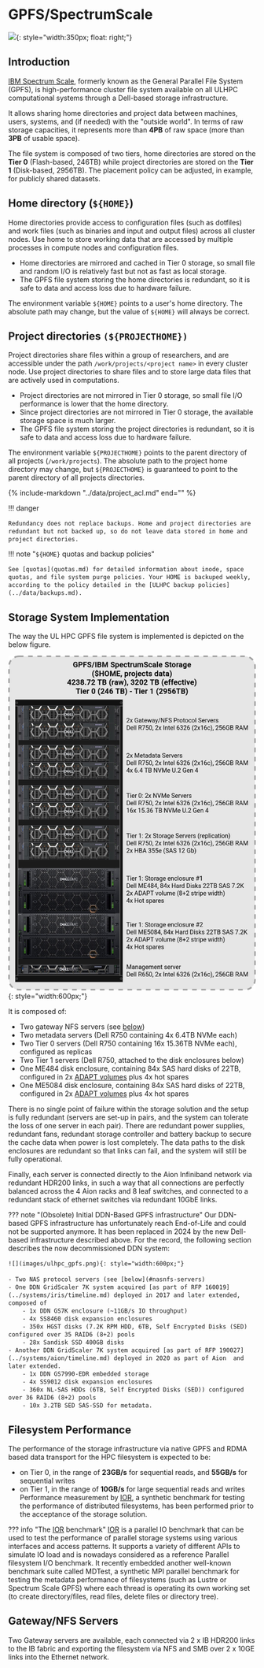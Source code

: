 # GPFS/SpectrumScale

![](../images/plots/plot_piechart_storage_fs.png){: style="width:350px; float: right;"}

## Introduction

[IBM Spectrum Scale](https://www.ibm.com/products/scale-out-file-and-object-storage), formerly known as the General Parallel File System (GPFS), is high-performance cluster file system available on all ULHPC computational systems through a Dell-based storage infrastructure.

It allows sharing home directories and project data between machines, users, systems, and (if needed) with the "outside world". In terms of raw storage capacities, it represents more than **4PB** of raw space (more than **3PB** of usable space).

The file system is composed of two tiers, home directories are stored on the **Tier 0** (Flash-based, 246TB) while project directories are stored on the **Tier 1** (Disk-based, 2956TB). The placement policy can be adjusted, in example, for publicly shared datasets.

## Home directory (`${HOME}`)

<!--home-mount-start-->

Home directories provide access to configuration files (such as dotfiles) and work files (such as binaries and input and output files) across all cluster nodes. Use home to store working data that are accessed by multiple processes in compute nodes and configuration files.

- Home directories are mirrored and cached in Tier 0 storage, so small file and random I/O is relatively fast but not as fast as local storage.
- The GPFS file system storing the home directories is redundant, so it is safe to data and access loss due to hardware failure.

The environment variable `${HOME}` points to a user's home directory. The absolute path may change, but the value of `${HOME}` will always be correct.

<!--home-mount-end-->

## Project directories `(${PROJECTHOME})`

<!--projecthome-mount-start-->

Project directories share files within a group of researchers, and are accessible under the path `/work/projects/<project name>` in every cluster node. Use project directories to share files and to store large data files that are actively used in computations.

- Project directories are not mirrored in Tier 0 storage, so small file I/O performance is lower that the home directory.
- Since project directories are not mirrored in Tier 0 storage, the available storage space is much larger.
- The GPFS file system storing the project directories is redundant, so it is safe to data and access loss due to hardware failure.

The environment variable `${PROJECTHOME}` points to the parent directory of all projects (`/work/projects`). The absolute path to the project home directory may change, but `${PROJECTHOME}` is guaranteed to point to the parent directory of all projects directories.

<!--projecthome-mount-end-->

{%
   include-markdown "../data/project_acl.md"
   end="<!--end-warning-clusterusers-->"
%}

!!! danger

    Redundancy does not replace backups. Home and project directories are redundant but not backed up, so do not leave data stored in home and project directories.

!!! note "`${HOME}` quotas and backup policies"

    See [quotas](quotas.md) for detailed information about inode, space quotas, and file system purge policies. Your HOME is backuped weekly, according to the policy detailed in the [ULHPC backup policies](../data/backups.md).


## Storage System Implementation

The way the UL HPC GPFS file system is implemented is depicted on the below figure.

![](images/ulhpc_gpfs_dell.png){: style="width:600px;"}

It is composed of:

- Two gateway NFS servers (see [below](#gatewaynfs-servers))
- Two metadata servers (Dell R750 containing 4x 6.4TB NVMe each)
- Two Tier 0 servers (Dell R750 containing 16x 15.36TB NVMe each), configured as replicas
- Two Tier 1 servers (Dell R750, attached to the disk enclosures below)
- One ME484 disk enclosure, containing 84x SAS hard disks of 22TB, configured in 2x [ADAPT volumes](https://www.delltechnologies.com/asset/en-gb/products/storage/industry-market/dell-powervault-me5-adapt-software-wp.pdf) plus 4x hot spares
- One ME5084 disk enclosure, containing 84x SAS hard disks of 22TB, configured in 2x [ADAPT volumes](https://www.delltechnologies.com/asset/en-gb/products/storage/industry-market/dell-powervault-me5-adapt-software-wp.pdf) plus 4x hot spares

There is no single point of failure within the storage solution and the setup is fully redundant (servers are set-up in pairs, and the system can tolerate the loss of one server in each pair).
There are redundant power supplies, redundant fans, redundant storage controller and battery backup to secure the cache data when power is lost completely. The data paths to the disk enclosures are redundant so that links can fail, and the system will still be fully operational.

Finally, each server is connected directly to the Aion Infiniband network via redundant HDR200 links, in such a way that all connections are perfectly balanced across the 4 Aion racks and 8 leaf switches, and connected to a redundant stack of ethernet switches via redundant 10GbE links.

??? note "(Obsolete) Initial DDN-Based GPFS infrastructure"
    Our DDN-based GPFS infrastructure has unfortunately reach End-of-Life and could not be supported anymore. It has been replaced in 2024 by the new Dell-based infrastructure described above. For the record, the following section describes the now decommissioned DDN system:

    ![](images/ulhpc_gpfs.png){: style="width:600px;"}

    - Two NAS protocol servers (see [below](#nasnfs-servers)
    - One DDN GridScaler 7K system acquired [as part of RFP 160019](../systems/iris/timeline.md) deployed in 2017 and later extended, composed of
        - 1x DDN GS7K enclosure (~11GB/s IO throughput)
        - 4x SS8460 disk expansion enclosures
        - 350x HGST disks (7.2K RPM HDD, 6TB, Self Encrypted Disks (SED) configured over 35 RAID6 (8+2) pools
        - 28x Sandisk SSD 400GB disks
    - Another DDN GridScaler 7K system acquired [as part of RFP 190027](../systems/aion/timeline.md) deployed in 2020 as part of Aion  and later extended.
        - 1x DDN GS7990-EDR embedded storage
        - 4x SS9012 disk expansion enclosures
        - 360x NL-SAS HDDs (6TB, Self Encrypted Disks (SED)) configured over 36 RAID6 (8+2) pools
        - 10x 3.2TB SED SAS-SSD for metadata.


## Filesystem Performance

The performance of the storage infrastructure via native GPFS and RDMA based data transport for the HPC filesystem is expected to be:

- on Tier 0, in the range of **23GB/s** for sequential reads, and **55GB/s** for sequential writes
- on Tier 1, in the range of **10GB/s** for large sequential reads and writes
Performance measurement by [IOR](https://github.com/hpc/ior), a synthetic benchmark for testing the performance of distributed filesystems, has been performed prior to the acceptance of the storage solution.

??? info "The [IOR](https://github.com/hpc/ior) benchmark"
    [IOR](https://github.com/hpc/ior) is a parallel IO benchmark that can be used to test the performance of parallel storage systems using various interfaces and access patterns. It supports a variety of different APIs to simulate IO load and is nowadays considered as a reference Parallel filesystem I/O benchmark. It recently embedded another well-known benchmark suite called MDTest, a synthetic MPI parallel benchmark for testing the metadata performance of filesystems (such as Lustre or Spectrum Scale GPFS) where each thread is operating its own working set (to create directory/files, read files, delete files or directory tree).

## Gateway/NFS Servers

Two Gateway servers are available, each connected via 2 x IB HDR200 links to the IB fabric and exporting the filesystem via NFS and SMB over 2 x 10GE links into the Ethernet network.
